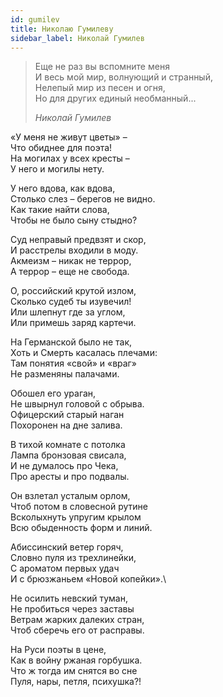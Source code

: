 ```yaml
---
id: gumilev
title: Николаю Гумилеву
sidebar_label: Николай Гумилев
---
```


> Еще не раз вы вспомните меня\
> И весь мой мир, волнующий и странный,\
> Нелепый мир из песен и огня,\
> Но для других единый необманный...
>
> _Николай Гумилев_

«У меня не живут цветы» –\
Что обиднее для поэта!\
На могилах у всех кресты –\
У него и могилы нету.

У него вдова, как вдова,\
Столько слез – берегов не видно.\
Как такие найти слова,\
Чтобы не было сыну стыдно?

Суд неправый предвзят и скор,\
И расстрелы входили в моду.\
Акмеизм – никак не террор,\
А террор – еще не свобода.

О, российский крутой излом,\
Сколько судеб ты изувечил!\
Или шлепнут где за углом,\
Или примешь заряд картечи.

На Германской было не так,\
Хоть и Смерть касалась плечами:\
Там понятия «свой» и «враг»\
Не разменяны палачами.

Обошел его ураган,\
Не швырнул головой с обрыва.\
Офицерский старый наган\
Похоронен на дне залива.

В тихой комнате с потолка\
Лампа бронзовая свисала,\
И не думалось про Чека,\
Про аресты и про подвалы.

Он взлетал усталым орлом,\
Чтоб потом в словесной рутине\
Всколыхнуть упругим крылом\
Всю обыденность форм и линий.

Абиссинский ветер горяч,\
Словно пуля из трехлинейки,\
С ароматом первых удач\
И с брюзжаньем «Новой копейки».\

Не осилить невский туман,\
Не пробиться через заставы\
Ветрам жарких далеких стран,\
Чтоб сберечь его от расправы.

На Руси поэты в цене,\
Как в войну ржаная горбушка.\
Что ж тогда им снятся во сне\
Пуля, нары, петля, психушка?!
